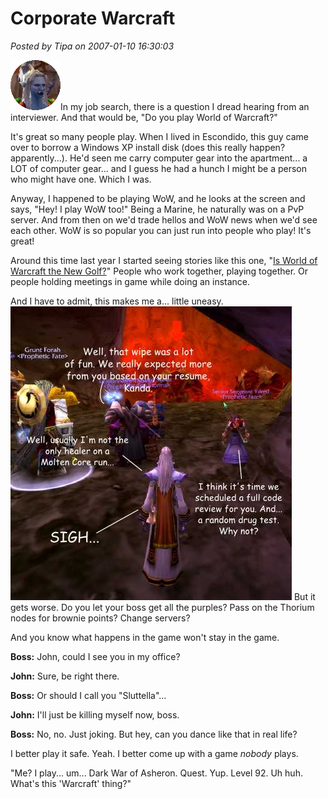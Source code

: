 # Corporate Warcraft

*Posted by Tipa on 2007-01-10 16:30:03*

![headshot.gif](../../../uploads/2007/01/headshot.gif)In my job search, there is a question I dread hearing from an interviewer. And that would be, "Do you play World of Warcraft?"

It's great so many people play. When I lived in Escondido, this guy came over to borrow a Windows XP install disk (does this really happen? apparently...). He'd seen me carry computer gear into the apartment... a LOT of computer gear... and I guess he had a hunch I might be a person who might have one. Which I was.

Anyway, I happened to be playing WoW, and he looks at the screen and says, "Hey! I play WoW too!" Being a Marine, he naturally was on a PvP server. And from then on we'd trade hellos and WoW news when we'd see each other. WoW is so popular you can just run into people who play! It's great!

Around this time last year I started seeing stories like this one, "[Is World of Warcraft the New Golf?](http://www.1up.com/do/newsStory?cId=3147826)" People who work together, playing together. Or people holding meetings in game while doing an instance.

And I have to admit, this makes me a... little uneasy.
![warcraft.jpg](../../../uploads/2007/01/warcraft.jpg)
But it gets worse. Do you let your boss get all the purples? Pass on the Thorium nodes for brownie points? Change servers?

And you know what happens in the game won't stay in the game.

**Boss:** John, could I see you in my office?

**John:** Sure, be right there.

**Boss:** Or should I call you "Sluttella"...

**John:** I'll just be killing myself now, boss.

**Boss:** No, no. Just joking. But hey, can you dance like that in real life?

I better play it safe. Yeah. I better come up with a game *nobody* plays.

"Me? I play... um... Dark War of Asheron. Quest. Yup. Level 92. Uh huh. What's this 'Warcraft' thing?"
